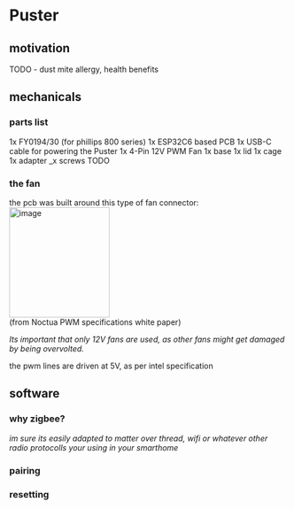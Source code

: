 # Puster
## motivation
TODO - dust mite allergy, health benefits 

## mechanicals
### parts list
1x FY0194/30 (for phillips 800 series)
1x ESP32C6 based PCB
1x USB-C cable for powering the Puster
1x 4-Pin 12V PWM Fan 
1x base
1x lid
1x cage
1x adapter
_x screws TODO


### the fan
the pcb was built around this type of fan connector:  
<img width="181" height="199" alt="image" src="https://github.com/user-attachments/assets/0771c44b-f6ae-481e-86ad-8eea22dc403c" />  
(from Noctua PWM specifications 
white paper)

*Its important that only 12V fans are used, as other fans might get damaged by being overvolted.*

the pwm lines are driven at 5V, as per intel specification  

## software
### why zigbee?

*im sure its easily adapted to matter over thread, wifi or whatever other radio protocolls your using in your smarthome*


### pairing


### resetting

